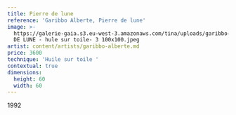 ```yaml
---
title: Pierre de lune
reference: 'Garibbo Alberte, Pierre de lune'
image: >-
  https://galerie-gaia.s3.eu-west-3.amazonaws.com/tina/uploads/garibbo-alberte/galerie-gaia-garibbo-alberte-PIERRE
  DE LUNE - hule sur toile- 3 100x100.jpeg
artist: content/artists/garibbo-alberte.md
price: 3600
technique: 'Huile sur toile '
contextual: true
dimensions:
  height: 60
  width: 60
---
```


1992
